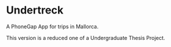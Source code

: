 # Undertreck
A PhoneGap App for trips in Mallorca.

This version is a reduced one of a Undergraduate Thesis Project.
